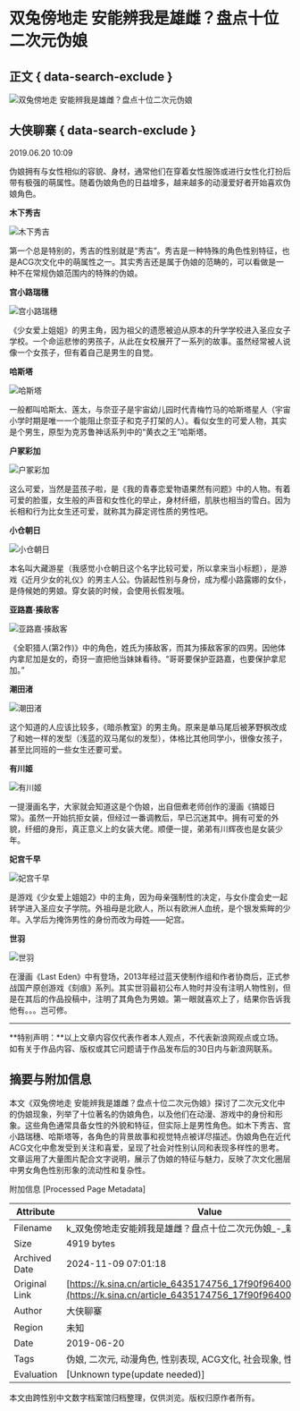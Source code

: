 # 双兔傍地走 安能辨我是雄雌？盘点十位二次元伪娘

## 正文 { data-search-exclude }


![双兔傍地走 安能辨我是雄雌？盘点十位二次元伪娘](https://n.sinaimg.cn/sinacn10200/360/w180h180/20191012/4787-ifvwfti7640749.jpg)

## 大侠聊寨 { data-search-exclude }

2019.06.20 10:09

伪娘拥有与女性相似的容貌、身材，通常他们在穿着女性服饰或进行女性化打扮后带有极强的萌属性。随着伪娘角色的日益增多，越来越多的动漫爱好者开始喜欢伪娘角色。

**木下秀吉**

![木下秀吉](http://k.sinaimg.cn/n/sinacn20190620s/239/w640h399/20190620/37cc-hyrtarw4947023.jpg/w700d1q75cms.jpg)

第一个总是特别的，秀吉的性别就是“秀吉”。秀吉是一种特殊的角色性别特征，也是ACG次文化中的萌属性之一。其实秀吉还是属于伪娘的范畴的，可以看做是一种不在常规伪娘范围内的特殊的伪娘。

**宫小路瑞穗**

![宫小路瑞穗](http://k.sinaimg.cn/n/sinacn20190620s/700/w400h300/20190620/d7cf-hyrtarw4947046.jpg/w700d1q75cms.jpg)

《少女爱上姐姐》的男主角，因为祖父的遗愿被迫从原本的升学学校进入圣应女子学校。一个命运悲惨的男孩子，从此在女校展开了一系列的故事。虽然经常被人说像一个女孩子，但有着自己是男生的自觉。

**哈斯塔**

![哈斯塔](http://k.sinaimg.cn/n/sinacn20190620s/352/w640h512/20190620/669b-hyrtarw4947075.jpg/w700d1q75cms.jpg)

一般都叫哈斯太、莲太，与奈亚子是宇宙幼儿园时代青梅竹马的哈斯塔星人（宇宙小学时期是唯一一个能阻止奈亚子和克子打架的人）。看似女生的可爱人物，其实是个男生，原型为克苏鲁神话系列中的“黄衣之王”哈斯塔。

**户冢彩加**

![户冢彩加](http://k.sinaimg.cn/n/sinacn20190620s/736/w640h896/20190620/a429-hyrtarw4947133.jpg/w700d1q75cms.jpg)

这么可爱，当然是蓝孩子啦，是《我的青春恋爱物语果然有问题》中的人物。有着可爱的脸蛋，女生般的声音和女性化的举止，身材纤细，肌肤也相当的雪白。因为长相和行为比女生还可爱，就称其为薛定谔性质的男性吧。

**小仓朝日**

![小仓朝日](http://k.sinaimg.cn/n/sinacn20190620s/200/w500h500/20190620/fdc8-hyrtarw4947176.jpg/w700d1q75cms.jpg)

本名叫大藏游星（我感觉小仓朝日这个名字比较可爱，所以拿来当小标题），是游戏《近月少女的礼仪》的男主人公。伪装起性别与身份，成为樱小路露娜的女仆，是侍候她的男娘。穿女装的时候，会使用长假发哦。

**亚路嘉·揍敌客**

![亚路嘉·揍敌客](http://k.sinaimg.cn/n/sinacn20190620s/422/w640h582/20190620/d23f-hyrtarw4947213.jpg/w700d1q75cms.jpg)

《全职猎人(第2作)》中的角色，姓氏为揍敌客，而其为揍敌客家的四男。因他体内拿尼加是女的，奇犽一直把他当妹妹看待。“哥哥要保护亚路嘉，也要保护拿尼加。”

**潮田渚**

![潮田渚](http://k.sinaimg.cn/n/sinacn20190620s/239/w640h399/20190620/e416-hyrtarw4947264.jpg/w700d1q75cms.jpg)

这个知道的人应该比较多，《暗杀教室》的男主角。原来是单马尾后被茅野枫改成了和她一样的发型（浅蓝的双马尾似的发型），体格比其他同学小，很像女孩子，甚至比同班的一些女生还要可爱。

**有川姬**

![有川姬](http://k.sinaimg.cn/n/sinacn20190620s/557/w640h717/20190620/3403-hyrtarw4947311.jpg/w700d1q75cms.jpg)

一提漫画名字，大家就会知道这是个伪娘，出自佃煮老师创作的漫画《搞姬日常》。虽然一开始抗拒女装，但经过一番调教后，早已沉迷其中。拥有可爱的外貌，纤细的身形，真正意义上的女装大佬。顺便一提，弟弟有川辉夜也是女装少年。

**妃宫千早**

![妃宫千早](http://k.sinaimg.cn/n/sinacn20190620s/229/w604h425/20190620/114e-hyrtarw4947363.jpg/w700d1q75cms.jpg)

是游戏《少女爱上姐姐2》中的主角，因为母亲强制性的决定，与女仆度会史一起转学进入圣应女子学院。外祖母是北欧人，所以有欧洲人血统，是个银发紫眸的少年。入学后为掩饰男性的身份而改为母姓——妃宫。

**世羽**

![世羽](http://k.sinaimg.cn/n/sinacn20190620s/387/w600h587/20190620/2da8-hyrtarw4947415.jpg/w700d1q75cms.jpg)

在漫画《Last Eden》中有登场，2013年经过蓝天使制作组和作者协商后，正式参战国产原创游戏《刻痕》系列。其实世羽最初公布人物时并没有注明人物性别，但是在其后的作品投稿中，注明了其角色为男娘。第一眼就喜欢上了，结果你告诉我他有。。。岂可修。

---

**特别声明：**以上文章内容仅代表作者本人观点，不代表新浪网观点或立场。如有关于作品内容、版权或其它问题请于作品发布后的30日内与新浪网联系。

## 摘要与附加信息

<!-- tcd_abstract -->
本文《双兔傍地走 安能辨我是雄雌？盘点十位二次元伪娘》探讨了二次元文化中的伪娘现象，列举了十位著名的伪娘角色，以及他们在动漫、游戏中的身份和形象。这些角色通常具备女性的外貌和特征，但实际上是男性角色。如木下秀吉、宫小路瑞穗、哈斯塔等，各角色的背景故事和视觉特点被详尽描述。伪娘角色在近代ACG文化中愈发受到关注和喜爱，呈现了社会对性别认同和表现多样性的思考。文章运用了大量图片配合文字说明，展示了伪娘的特征与魅力，反映了次文化圈层中男女角色性别形象的流动性和复杂性。
<!-- tcd_abstract_end -->

附加信息 [Processed Page Metadata]

| Attribute       | Value                                  |
|-----------------|----------------------------------------|
| Filename        | k_双兔傍地走安能辨我是雄雌？盘点十位二次元伪娘_-_新浪.md                             |
| Size            | 4919 bytes                           |
| Archived Date   | 2024-11-09 07:01:18                             |
| Original Link   | [https://k.sina.cn/article_6435174756_17f90f96400100htwk.html](https://k.sina.cn/article_6435174756_17f90f96400100htwk.html)                       |
| Author          | 大侠聊寨                               |
| Region          | 未知                               |
| Date            | 2019-06-20                                 |
| Tags            | 伪娘, 二次元, 动漫角色, 性别表现, ACG文化, 社会现象, 性别认同                                 |
| Evaluation            | [Unknown type(update needed)]                                 |
<!-- tcd_table_end -->

本文由跨性别中文数字档案馆归档整理，仅供浏览。版权归原作者所有。
